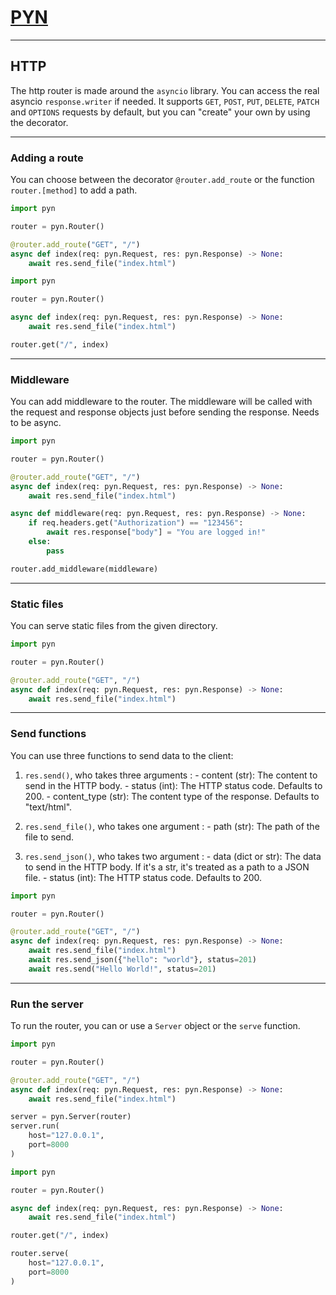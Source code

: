 # [PYN](../README.md)

----------

## HTTP

The http router is made around the `asyncio` library. You can access the real asyncio `response.writer` if needed.
It supports `GET`, `POST`, `PUT`, `DELETE`, `PATCH` and `OPTIONS` requests by default, but you can "create" your own by using the decorator.


---------------------------

### Adding a route

You can choose between the decorator `@router.add_route` or the function `router.[method]` to add a path.

```python
import pyn

router = pyn.Router()

@router.add_route("GET", "/")
async def index(req: pyn.Request, res: pyn.Response) -> None:
    await res.send_file("index.html")
```

```python
import pyn

router = pyn.Router()

async def index(req: pyn.Request, res: pyn.Response) -> None:
    await res.send_file("index.html")

router.get("/", index)
```

-------------

### Middleware

You can add middleware to the router. The middleware will be called with the request and response objects just before sending the response. Needs to be async.

```python
import pyn

router = pyn.Router()

@router.add_route("GET", "/")
async def index(req: pyn.Request, res: pyn.Response) -> None:
    await res.send_file("index.html")

async def middleware(req: pyn.Request, res: pyn.Response) -> None:
    if req.headers.get("Authorization") == "123456":
        await res.response["body"] = "You are logged in!"
    else:
        pass

router.add_middleware(middleware)
```

-------------

### Static files

You can serve static files from the given directory.

```python
import pyn

router = pyn.Router()

@router.add_route("GET", "/")
async def index(req: pyn.Request, res: pyn.Response) -> None:
    await res.send_file("index.html")
```

-----------

### Send functions

You can use three functions to send data to the client:
  1. `res.send()`, who takes three arguments :
    - content (str): The content to send in the HTTP body.
    - status (int): The HTTP status code. Defaults to 200.
    - content_type (str): The content type of the response. Defaults to "text/html".

  2. `res.send_file()`, who takes one argument :
    - path (str): The path of the file to send.

  3. `res.send_json()`, who takes two argument :
    - data (dict or str): The data to send in the HTTP body. If it's a str, it's treated as a path to a JSON file.
    - status (int): The HTTP status code. Defaults to 200.

```python
import pyn

router = pyn.Router()

@router.add_route("GET", "/")
async def index(req: pyn.Request, res: pyn.Response) -> None:
    await res.send_file("index.html")
    await res.send_json({"hello": "world"}, status=201)
    await res.send("Hello World!", status=201)
```

-------------------------------

### Run the server

To run the router, you can or use a `Server` object or the `serve` function.

```python
import pyn

router = pyn.Router()

@router.add_route("GET", "/")
async def index(req: pyn.Request, res: pyn.Response) -> None:
    await res.send_file("index.html")

server = pyn.Server(router)
server.run(
    host="127.0.0.1",
    port=8000
)
```

```python
import pyn

router = pyn.Router()

async def index(req: pyn.Request, res: pyn.Response) -> None:
    await res.send_file("index.html")

router.get("/", index)

router.serve(
    host="127.0.0.1",
    port=8000
)
```